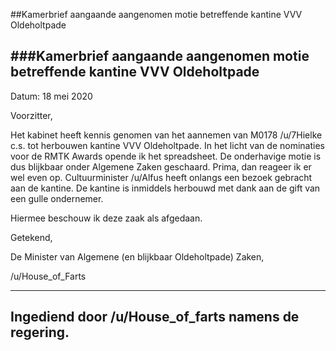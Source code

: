 ##Kamerbrief aangaande aangenomen motie betreffende kantine VVV Oldeholtpade  
 
###Kamerbrief aangaande aangenomen motie betreffende kantine VVV Oldeholtpade 
---
Datum: 18 mei 2020

Voorzitter,

Het kabinet heeft kennis genomen van het aannemen van M0178 /u/7Hielke c.s. tot herbouwen kantine VVV Oldeholtpade. In het licht van de nominaties voor de RMTK Awards opende ik het spreadsheet. De onderhavige motie is dus blijkbaar onder Algemene Zaken geschaard. Prima, dan reageer ik er wel even op. Cultuurminister /u/Alfus heeft onlangs een bezoek gebracht aan de kantine. De kantine is inmiddels herbouwd met dank aan de gift van een gulle ondernemer. 

Hiermee beschouw ik deze zaak als afgedaan.

Getekend,

De Minister van Algemene (en blijkbaar Oldeholtpade) Zaken,

/u/House_of_Farts

---

## Ingediend door /u/House_of_farts namens de regering.